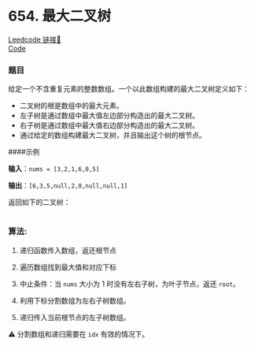 # 654. 最大二叉树

[Leedcode 链接🔗](https://leetcode.cn/problems/maximum-binary-tree/description/)  
[Code](https://github.com/alstondu/lc/blob/main/654/654.cpp)

### 题目
给定一个不含重复元素的整数数组。一个以此数组构建的最大二叉树定义如下：

+ 二叉树的根是数组中的最大元素。
+ 左子树是通过数组中最大值左边部分构造出的最大二叉树。
+ 右子树是通过数组中最大值右边部分构造出的最大二叉树。
+ 通过给定的数组构建最大二叉树，并且输出这个树的根节点。

####示例

**输入**：```nums = [3,2,1,6,0,5]```

**输出**：```[6,3,5,null,2,0,null,null,1]```

返回如下的二叉树：
	
<img alt="" src="https://assets.leetcode.com/uploads/2020/12/24/tree1.jpg">


### 算法:

1. 递归函数传入数组，返还根节点

2. 遍历数组找到最大值和对应下标

3. 中止条件：当 ```nums``` 大小为 $1$ 时没有左右子树，为叶子节点，返还 ```root```。

4. 利用下标分割数组为左右子树数组。

5. 递归传入当前根节点的左子树数组。

⚠️ 分割数组和递归需要在 ```idx``` 有效的情况下。